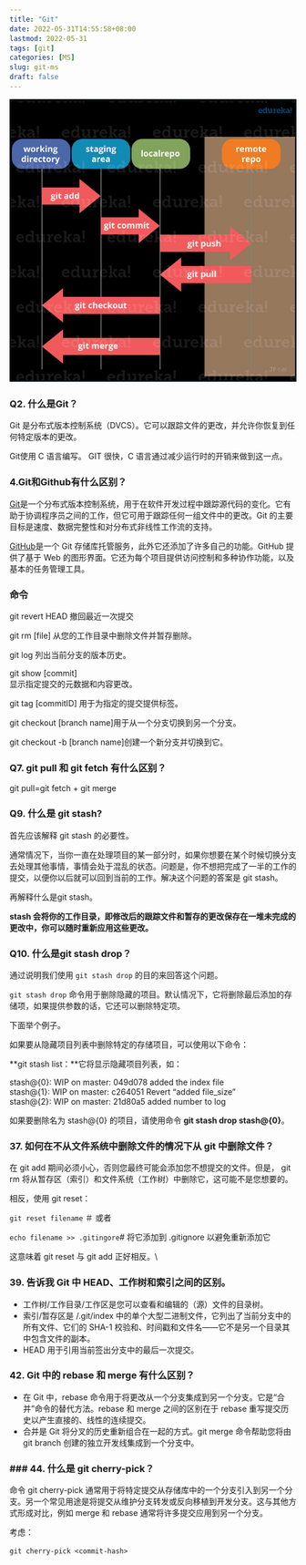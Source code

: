 ```yaml
---
title: "Git"
date: 2022-05-31T14:55:58+08:00
lastmod: 2022-05-31
tags: [git]
categories: [MS]
slug: git-ms
draft: false
---
```


![](https://raw.githubusercontent.com/JF-011101/Image_hosting_rep/main/20221123201058.png)

### Q2. 什么是Git？

Git 是分布式版本控制系统（DVCS）。它可以跟踪文件的更改，并允许你恢复到任何特定版本的更改。

Git使用 C 语言编写。 GIT 很快，C 语言通过减少运行时的开销来做到这一点。
### **4.Git和Github有什么区别？**

[Git](https://bit.ly/31MeW9b)是一个分布式版本控制系统，用于在软件开发过程中跟踪源代码的变化。它有助于协调程序员之间的工作，但它可用于跟踪任何一组文件中的更改。Git 的主要目标是速度、数据完整性和对分布式非线性工作流的支持。

[GitHub](https://bit.ly/2rVhL7Q)是一个 Git 存储库托管服务，此外它还添加了许多自己的功能。GitHub 提供了基于 Web 的图形界面。它还为每个项目提供访问控制和多种协作功能，以及基本的任务管理工具。

### 命令
git revert HEAD 撤回最近一次提交

git rm [file]	从您的工作目录中删除文件并暂存删除。

git log 	列出当前分支的版本历史。

git show [commit]  
显示指定提交的元数据和内容更改。

git tag [commitID] 
用于为指定的提交提供标签。

git checkout [branch name]用于从一个分支切换到另一个分支。

git checkout -b [branch name]创建一个新分支并切换到它。

### Q7. git pull 和 git fetch 有什么区别？
git pull=git fetch + git merge

### Q9. 什么是 git stash?

首先应该解释 git stash 的必要性。

通常情况下，当你一直在处理项目的某一部分时，如果你想要在某个时候切换分支去处理其他事情，事情会处于混乱的状态。问题是，你不想把完成了一半的工作的提交，以便你以后就可以回到当前的工作。解决这个问题的答案是 git stash。

再解释什么是git stash。

**stash 会将你的工作目录，即修改后的跟踪文件和暂存的更改保存在一堆未完成的更改中，你可以随时重新应用这些更改。**

### Q10. 什么是git stash drop？

通过说明我们使用 `git stash drop` 的目的来回答这个问题。

`git stash drop` 命令用于删除隐藏的项目。默认情况下，它将删除最后添加的存储项，如果提供参数的话，它还可以删除特定项。

下面举个例子。

如果要从隐藏项目列表中删除特定的存储项目，可以使用以下命令：

**git stash list：**它将显示隐藏项目列表，如：

stash@{0}: WIP on master: 049d078 added the index file  
stash@{1}: WIP on master: c264051 Revert “added file\_size”  
stash@{2}: WIP on master: 21d80a5 added number to log

如果要删除名为 stash@{0} 的项目，请使用命令 **git stash drop stash@{0}**。


### **37\. 如何在不从文件系统中删除文件的情况下从 git 中删除文件？**

在 git add 期间必须小心，否则您最终可能会添加您不想提交的文件。但是， git rm 将从暂存区（索引）和文件系统（工作树）中删除它，这可能不是您想要的。

相反，使用 git reset：

`git reset filename`  ＃ 或者

`echo filename >> .gitingore`\# 将它添加到 .gitignore 以避免重新添加它

这意味着 git reset <paths> 与 git add <paths> 正好相反。\

### **39\. 告诉我 Git 中 HEAD、工作树和索引之间的区别。**

- 工作树/工作目录/工作区是您可以查看和编辑的（源）文件的目录树。
- 索引/暂存区是 <baseOfRepo>/.git/index 中的单个大型二进制文件，它列出了当前分支中的所有文件、它们的 SHA-1 校验和、时间戳和文件名——它不是另一个目录其中包含文件的副本。
- HEAD 用于引用当前签出分支中的最后一次提交。


### **42\. Git 中的 rebase 和 merge 有什么区别？**

- 在 Git 中，rebase 命令用于将更改从一个分支集成到另一个分支。它是“合并”命令的替代方法。rebase 和 merge 之间的区别在于 rebase 重写提交历史以产生直接的、线性的连续提交。
- 合并是 Git 将分叉的历史重新组合在一起的方式。git merge 命令帮助您将由 git branch 创建的独立开发线集成到一个分支中。

### ### **44\. 什么是 git cherry-pick？**

命令 git cherry-pick 通常用于将特定提交从存储库中的一个分支引入到另一个分支。另一个常见用途是将提交从维护分支转发或反向移植到开发分支。这与其他方式形成对比，例如 merge 和 rebase 通常将许多提交应用到另一个分支。

考虑：

`git cherry-pick <commit-hash>`